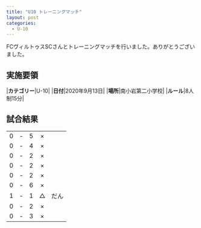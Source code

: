 ```yaml
---
title: "U10 トレーニングマッチ"
layout: post
categories:
  - U-10
---
```


FCヴィルトゥスSCさんとトレーニングマッチを行いました。ありがとうございました。

## 実施要領

|**カテゴリー**|U-10|
|**日付**|2020年9月13日|
|**場所**|南小岩第二小学校|
|**ルール**|8人制15分|


## 試合結果

|    |   |    |         |    |
|:--:|:-:|:--:|:--:|:--------|
|    0|- |  5|×|  |
|    0| - |  4|×|  |
|    0|- |  2|×|  |
|    0| - |  2|×||
|    0| - |  2|×||
|    0| - |  6|×||
|    1| - |  1|△|だん|
|    0| - |  2|×||
|    0| - |  3|×||
